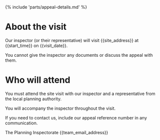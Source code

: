 {% include 'parts/appeal-details.md' %}

# About the visit

Our inspector (or their representative) will visit {{site_address}} at {{start_time}} on {{visit_date}}.

You cannot give the inspector any documents or discuss the appeal with them.

# Who will attend

You must attend the site visit with our inspector and a representative from the local planning authority.

You will accompany the inspector throughout the visit.

If you need to contact us, include our appeal reference number in any communication.

The Planning Inspectorate
{{team_email_address}}
